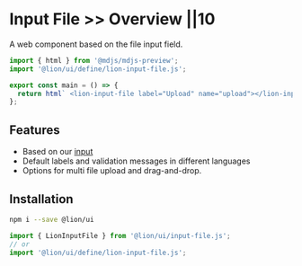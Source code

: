 # Input File >> Overview ||10

A web component based on the file input field.

```js script
import { html } from '@mdjs/mdjs-preview';
import '@lion/ui/define/lion-input-file.js';
```

```js preview-story
export const main = () => {
  return html` <lion-input-file label="Upload" name="upload"></lion-input-file> `;
};
```

## Features

- Based on our [input](../input/overview.md)
- Default labels and validation messages in different languages
- Options for multi file upload and drag-and-drop.

## Installation

```bash
npm i --save @lion/ui
```

```js
import { LionInputFile } from '@lion/ui/input-file.js';
// or
import '@lion/ui/define/lion-input-file.js';
```
